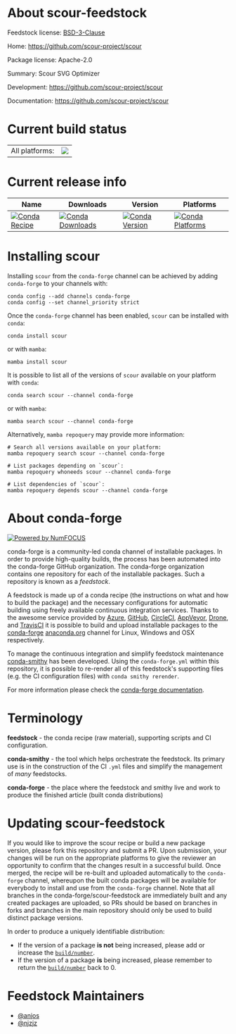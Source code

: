 About scour-feedstock
=====================

Feedstock license: [BSD-3-Clause](https://github.com/conda-forge/scour-feedstock/blob/main/LICENSE.txt)

Home: https://github.com/scour-project/scour

Package license: Apache-2.0

Summary: Scour SVG Optimizer

Development: https://github.com/scour-project/scour

Documentation: https://github.com/scour-project/scour

Current build status
====================


<table><tr><td>All platforms:</td>
    <td>
      <a href="https://dev.azure.com/conda-forge/feedstock-builds/_build/latest?definitionId=6157&branchName=main">
        <img src="https://dev.azure.com/conda-forge/feedstock-builds/_apis/build/status/scour-feedstock?branchName=main">
      </a>
    </td>
  </tr>
</table>

Current release info
====================

| Name | Downloads | Version | Platforms |
| --- | --- | --- | --- |
| [![Conda Recipe](https://img.shields.io/badge/recipe-scour-green.svg)](https://anaconda.org/conda-forge/scour) | [![Conda Downloads](https://img.shields.io/conda/dn/conda-forge/scour.svg)](https://anaconda.org/conda-forge/scour) | [![Conda Version](https://img.shields.io/conda/vn/conda-forge/scour.svg)](https://anaconda.org/conda-forge/scour) | [![Conda Platforms](https://img.shields.io/conda/pn/conda-forge/scour.svg)](https://anaconda.org/conda-forge/scour) |

Installing scour
================

Installing `scour` from the `conda-forge` channel can be achieved by adding `conda-forge` to your channels with:

```
conda config --add channels conda-forge
conda config --set channel_priority strict
```

Once the `conda-forge` channel has been enabled, `scour` can be installed with `conda`:

```
conda install scour
```

or with `mamba`:

```
mamba install scour
```

It is possible to list all of the versions of `scour` available on your platform with `conda`:

```
conda search scour --channel conda-forge
```

or with `mamba`:

```
mamba search scour --channel conda-forge
```

Alternatively, `mamba repoquery` may provide more information:

```
# Search all versions available on your platform:
mamba repoquery search scour --channel conda-forge

# List packages depending on `scour`:
mamba repoquery whoneeds scour --channel conda-forge

# List dependencies of `scour`:
mamba repoquery depends scour --channel conda-forge
```


About conda-forge
=================

[![Powered by
NumFOCUS](https://img.shields.io/badge/powered%20by-NumFOCUS-orange.svg?style=flat&colorA=E1523D&colorB=007D8A)](https://numfocus.org)

conda-forge is a community-led conda channel of installable packages.
In order to provide high-quality builds, the process has been automated into the
conda-forge GitHub organization. The conda-forge organization contains one repository
for each of the installable packages. Such a repository is known as a *feedstock*.

A feedstock is made up of a conda recipe (the instructions on what and how to build
the package) and the necessary configurations for automatic building using freely
available continuous integration services. Thanks to the awesome service provided by
[Azure](https://azure.microsoft.com/en-us/services/devops/), [GitHub](https://github.com/),
[CircleCI](https://circleci.com/), [AppVeyor](https://www.appveyor.com/),
[Drone](https://cloud.drone.io/welcome), and [TravisCI](https://travis-ci.com/)
it is possible to build and upload installable packages to the
[conda-forge](https://anaconda.org/conda-forge) [anaconda.org](https://anaconda.org/)
channel for Linux, Windows and OSX respectively.

To manage the continuous integration and simplify feedstock maintenance
[conda-smithy](https://github.com/conda-forge/conda-smithy) has been developed.
Using the ``conda-forge.yml`` within this repository, it is possible to re-render all of
this feedstock's supporting files (e.g. the CI configuration files) with ``conda smithy rerender``.

For more information please check the [conda-forge documentation](https://conda-forge.org/docs/).

Terminology
===========

**feedstock** - the conda recipe (raw material), supporting scripts and CI configuration.

**conda-smithy** - the tool which helps orchestrate the feedstock.
                   Its primary use is in the construction of the CI ``.yml`` files
                   and simplify the management of *many* feedstocks.

**conda-forge** - the place where the feedstock and smithy live and work to
                  produce the finished article (built conda distributions)


Updating scour-feedstock
========================

If you would like to improve the scour recipe or build a new
package version, please fork this repository and submit a PR. Upon submission,
your changes will be run on the appropriate platforms to give the reviewer an
opportunity to confirm that the changes result in a successful build. Once
merged, the recipe will be re-built and uploaded automatically to the
`conda-forge` channel, whereupon the built conda packages will be available for
everybody to install and use from the `conda-forge` channel.
Note that all branches in the conda-forge/scour-feedstock are
immediately built and any created packages are uploaded, so PRs should be based
on branches in forks and branches in the main repository should only be used to
build distinct package versions.

In order to produce a uniquely identifiable distribution:
 * If the version of a package **is not** being increased, please add or increase
   the [``build/number``](https://docs.conda.io/projects/conda-build/en/latest/resources/define-metadata.html#build-number-and-string).
 * If the version of a package **is** being increased, please remember to return
   the [``build/number``](https://docs.conda.io/projects/conda-build/en/latest/resources/define-metadata.html#build-number-and-string)
   back to 0.

Feedstock Maintainers
=====================

* [@anjos](https://github.com/anjos/)
* [@njzjz](https://github.com/njzjz/)

